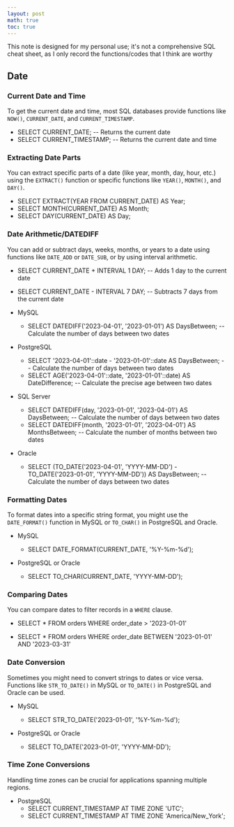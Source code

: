 ```yaml
---
layout: post
math: true
toc: true
---
```

This note is designed for my personal use; it's not a comprehensive SQL cheat sheet, as I only record the functions/codes that I think are worthy

## Date
### Current Date and Time
To get the current date and time, most SQL databases provide functions like `NOW()`, `CURRENT_DATE`, and `CURRENT_TIMESTAMP`.

- SELECT CURRENT_DATE;  -- Returns the current date
- SELECT CURRENT_TIMESTAMP;  -- Returns the current date and time


### Extracting Date Parts
You can extract specific parts of a date (like year, month, day, hour, etc.) using the `EXTRACT()` function or specific functions like `YEAR()`, `MONTH()`, and `DAY()`.


- SELECT EXTRACT(YEAR FROM CURRENT_DATE) AS Year;
- SELECT MONTH(CURRENT_DATE) AS Month;
- SELECT DAY(CURRENT_DATE) AS Day;


###  Date Arithmetic/DATEDIFF
You can add or subtract days, weeks, months, or years to a date using functions like `DATE_ADD` or `DATE_SUB`, or by using interval arithmetic.


- SELECT CURRENT_DATE + INTERVAL 1 DAY;  -- Adds 1 day to the current date
- SELECT CURRENT_DATE - INTERVAL 7 DAY;  -- Subtracts 7 days from the current date

- MySQL
   - SELECT DATEDIFF('2023-04-01', '2023-01-01') AS DaysBetween;  -- Calculate the number of days between two dates
- PostgreSQL
   - SELECT '2023-04-01'::date - '2023-01-01'::date AS DaysBetween;  -- Calculate the number of days between two dates
   - SELECT AGE('2023-04-01'::date, '2023-01-01'::date) AS DateDifference;  -- Calculate the precise age between two dates

- SQL Server
   - SELECT DATEDIFF(day, '2023-01-01', '2023-04-01') AS DaysBetween;  -- Calculate the number of days between two dates
   - SELECT DATEDIFF(month, '2023-01-01', '2023-04-01') AS MonthsBetween;   -- Calculate the number of months between two dates

- Oracle
   - SELECT (TO_DATE('2023-04-01', 'YYYY-MM-DD') - TO_DATE('2023-01-01', 'YYYY-MM-DD')) AS DaysBetween; -- Calculate the number of days between two dates


### Formatting Dates
To format dates into a specific string format, you might use the `DATE_FORMAT()` function in MySQL or `TO_CHAR()` in PostgreSQL and Oracle.

- MySQL
   - SELECT DATE_FORMAT(CURRENT_DATE, '%Y-%m-%d');

- PostgreSQL or Oracle
   - SELECT TO_CHAR(CURRENT_DATE, 'YYYY-MM-DD');


### Comparing Dates
You can compare dates to filter records in a `WHERE` clause.

- SELECT * FROM orders WHERE order_date > '2023-01-01'
  
- SELECT * FROM orders WHERE order_date BETWEEN '2023-01-01' AND '2023-03-31'

### Date Conversion
Sometimes you might need to convert strings to dates or vice versa. Functions like `STR_TO_DATE()` in MySQL or `TO_DATE()` in PostgreSQL and Oracle can be used.

- MySQL
  - SELECT STR_TO_DATE('2023-01-01', '%Y-%m-%d');

- PostgreSQL or Oracle
  - SELECT TO_DATE('2023-01-01', 'YYYY-MM-DD');

### Time Zone Conversions
Handling time zones can be crucial for applications spanning multiple regions.

- PostgreSQL 
  - SELECT CURRENT_TIMESTAMP AT TIME ZONE 'UTC';
  - SELECT CURRENT_TIMESTAMP AT TIME ZONE 'America/New_York';


